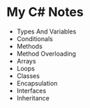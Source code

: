 
# My C# Notes

- Types And Variables
- Conditionals
- Methods
- Method Overloading
- Arrays
- Loops
- Classes
- Encapsulation
- Interfaces
- Inheritance
